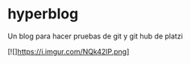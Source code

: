 # hyperblog
Un blog para hacer pruebas de git y git hub de platzi

[![]https://i.imgur.com/NQk42lP.png]

